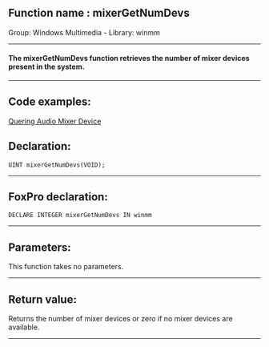 
## Function name : mixerGetNumDevs
Group: Windows Multimedia - Library: winmm    
***  


#### The mixerGetNumDevs function retrieves the number of mixer devices present in the system.
***  


## Code examples:
[Quering Audio Mixer Device](../../samples/sample_423.md)  

## Declaration:
```foxpro  
UINT mixerGetNumDevs(VOID);  
```  
***  


## FoxPro declaration:
```foxpro  
DECLARE INTEGER mixerGetNumDevs IN winmm  
```  
***  


## Parameters:
This function takes no parameters.  
***  


## Return value:
Returns the number of mixer devices or zero if no mixer devices are available.  
***  

